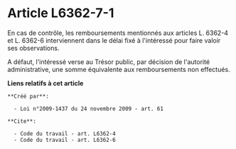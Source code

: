 # Article L6362-7-1

En cas de contrôle, les remboursements mentionnés aux articles L. 6362-4 et L. 6362-6 interviennent dans le délai fixé à
l'intéressé pour faire valoir ses observations.

A défaut, l'intéressé verse au Trésor public, par décision de l'autorité administrative, une somme équivalente aux
remboursements non effectués.

**Liens relatifs à cet article**

	**Créé par**:

	  - Loi n°2009-1437 du 24 novembre 2009 - art. 61

	**Cite**:

	  - Code du travail - art. L6362-4
	  - Code du travail - art. L6362-6

